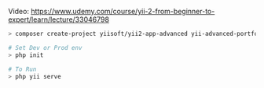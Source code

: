 Video: https://www.udemy.com/course/yii-2-from-beginner-to-expert/learn/lecture/33046798

```bash
> composer create-project yiisoft/yii2-app-advanced yii-advanced-portfolio

# Set Dev or Prod env
> php init

# To Run
> php yii serve

```
